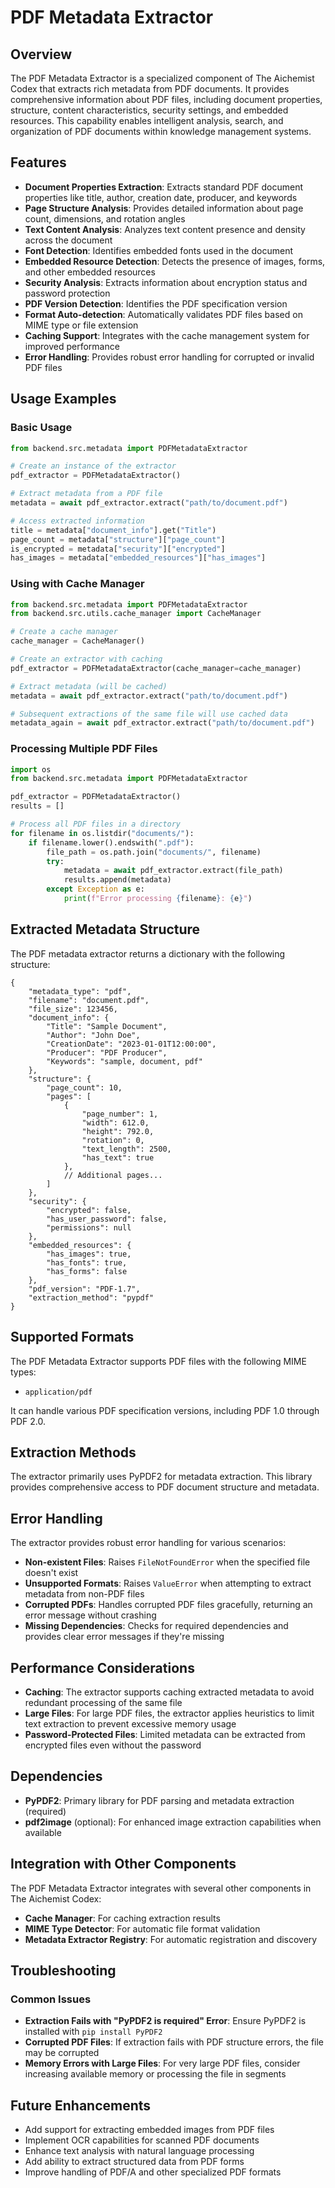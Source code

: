 # PDF Metadata Extractor

## Overview

The PDF Metadata Extractor is a specialized component of The Aichemist Codex
that extracts rich metadata from PDF documents. It provides comprehensive
information about PDF files, including document properties, structure, content
characteristics, security settings, and embedded resources. This capability
enables intelligent analysis, search, and organization of PDF documents within
knowledge management systems.

## Features

- **Document Properties Extraction**: Extracts standard PDF document properties
  like title, author, creation date, producer, and keywords
- **Page Structure Analysis**: Provides detailed information about page count,
  dimensions, and rotation angles
- **Text Content Analysis**: Analyzes text content presence and density across
  the document
- **Font Detection**: Identifies embedded fonts used in the document
- **Embedded Resource Detection**: Detects the presence of images, forms, and
  other embedded resources
- **Security Analysis**: Extracts information about encryption status and
  password protection
- **PDF Version Detection**: Identifies the PDF specification version
- **Format Auto-detection**: Automatically validates PDF files based on MIME
  type or file extension
- **Caching Support**: Integrates with the cache management system for improved
  performance
- **Error Handling**: Provides robust error handling for corrupted or invalid
  PDF files

## Usage Examples

### Basic Usage

```python
from backend.src.metadata import PDFMetadataExtractor

# Create an instance of the extractor
pdf_extractor = PDFMetadataExtractor()

# Extract metadata from a PDF file
metadata = await pdf_extractor.extract("path/to/document.pdf")

# Access extracted information
title = metadata["document_info"].get("Title")
page_count = metadata["structure"]["page_count"]
is_encrypted = metadata["security"]["encrypted"]
has_images = metadata["embedded_resources"]["has_images"]
```

### Using with Cache Manager

```python
from backend.src.metadata import PDFMetadataExtractor
from backend.src.utils.cache_manager import CacheManager

# Create a cache manager
cache_manager = CacheManager()

# Create an extractor with caching
pdf_extractor = PDFMetadataExtractor(cache_manager=cache_manager)

# Extract metadata (will be cached)
metadata = await pdf_extractor.extract("path/to/document.pdf")

# Subsequent extractions of the same file will use cached data
metadata_again = await pdf_extractor.extract("path/to/document.pdf")
```

### Processing Multiple PDF Files

```python
import os
from backend.src.metadata import PDFMetadataExtractor

pdf_extractor = PDFMetadataExtractor()
results = []

# Process all PDF files in a directory
for filename in os.listdir("documents/"):
    if filename.lower().endswith(".pdf"):
        file_path = os.path.join("documents/", filename)
        try:
            metadata = await pdf_extractor.extract(file_path)
            results.append(metadata)
        except Exception as e:
            print(f"Error processing {filename}: {e}")
```

## Extracted Metadata Structure

The PDF metadata extractor returns a dictionary with the following structure:

```
{
    "metadata_type": "pdf",
    "filename": "document.pdf",
    "file_size": 123456,
    "document_info": {
        "Title": "Sample Document",
        "Author": "John Doe",
        "CreationDate": "2023-01-01T12:00:00",
        "Producer": "PDF Producer",
        "Keywords": "sample, document, pdf"
    },
    "structure": {
        "page_count": 10,
        "pages": [
            {
                "page_number": 1,
                "width": 612.0,
                "height": 792.0,
                "rotation": 0,
                "text_length": 2500,
                "has_text": true
            },
            // Additional pages...
        ]
    },
    "security": {
        "encrypted": false,
        "has_user_password": false,
        "permissions": null
    },
    "embedded_resources": {
        "has_images": true,
        "has_fonts": true,
        "has_forms": false
    },
    "pdf_version": "PDF-1.7",
    "extraction_method": "pypdf"
}
```

## Supported Formats

The PDF Metadata Extractor supports PDF files with the following MIME types:

- `application/pdf`

It can handle various PDF specification versions, including PDF 1.0 through PDF
2.0.

## Extraction Methods

The extractor primarily uses PyPDF2 for metadata extraction. This library
provides comprehensive access to PDF document structure and metadata.

## Error Handling

The extractor provides robust error handling for various scenarios:

- **Non-existent Files**: Raises `FileNotFoundError` when the specified file
  doesn't exist
- **Unsupported Formats**: Raises `ValueError` when attempting to extract
  metadata from non-PDF files
- **Corrupted PDFs**: Handles corrupted PDF files gracefully, returning an error
  message without crashing
- **Missing Dependencies**: Checks for required dependencies and provides clear
  error messages if they're missing

## Performance Considerations

- **Caching**: The extractor supports caching extracted metadata to avoid
  redundant processing of the same file
- **Large Files**: For large PDF files, the extractor applies heuristics to
  limit text extraction to prevent excessive memory usage
- **Password-Protected Files**: Limited metadata can be extracted from encrypted
  files even without the password

## Dependencies

- **PyPDF2**: Primary library for PDF parsing and metadata extraction (required)
- **pdf2image** (optional): For enhanced image extraction capabilities when
  available

## Integration with Other Components

The PDF Metadata Extractor integrates with several other components in The
Aichemist Codex:

- **Cache Manager**: For caching extraction results
- **MIME Type Detector**: For automatic file format validation
- **Metadata Extractor Registry**: For automatic registration and discovery

## Troubleshooting

### Common Issues

- **Extraction Fails with "PyPDF2 is required" Error**: Ensure PyPDF2 is
  installed with `pip install PyPDF2`
- **Corrupted PDF Files**: If extraction fails with PDF structure errors, the
  file may be corrupted
- **Memory Errors with Large Files**: For very large PDF files, consider
  increasing available memory or processing the file in segments

## Future Enhancements

- Add support for extracting embedded images from PDF files
- Implement OCR capabilities for scanned PDF documents
- Enhance text analysis with natural language processing
- Add ability to extract structured data from PDF forms
- Improve handling of PDF/A and other specialized PDF formats
